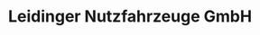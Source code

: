 ---
title: "Leidinger Nutzfahrzeuge GmbH"
url: /neumarkt-im-hausruckkreis/leidinger-nutzfahrzeuge-gmbh/
shop: Autowerkstatt
---